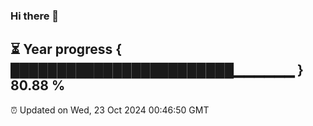 ### Hi there 👋
⏳ Year progress { ████████████████████████▁▁▁▁▁▁ } 80.88 %
---
⏰ Updated on Wed, 23 Oct 2024 00:46:50 GMT

